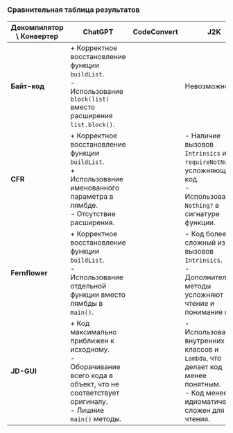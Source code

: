 ### Сравнительная таблица результатов

| **Декомпилятор \ Конвертер** | **ChatGPT**                                                                                                                                  | **CodeConvert** | **J2K**                                                                                                                       |
|------------------------------|----------------------------------------------------------------------------------------------------------------------------------------------|-----------------|-------------------------------------------------------------------------------------------------------------------------------|
| **Байт-код**                 | + Корректное восстановление функции `buildList`.<br>- Использование `block(list)` вместо расширения `list.block()`.                          |                 | Невозможно                                                                                                                    |
| **CFR**                      | + Корректное восстановление функции `buildList`.<br>+ Использование именованного параметра в лямбде.<br>- Отсутствие расширения.             |                 | - Наличие вызовов `Intrinsics` и `requireNotNull`, усложняющих код.<br>- Использование `Nothing?` в сигнатуре функции.        |
| **Fernflower**               | + Корректное восстановление функции `buildList`.<br>- Использование отдельной функции вместо лямбды в `main()`.                              |                 | - Код более сложный из-за вызовов `Intrinsics`.<br>- Дополнительные методы усложняют чтение и понимание кода.                 |
| **JD-GUI**                   | + Код максимально приближен к исходному.<br>- Оборачивание всего кода в объект, что не соответствует оригиналу.<br>- Лишние `main()` методы. |                 | - Использование внутренних классов и `Lambda`, что делает код менее понятным.<br>- Код менее идиоматичен и сложен для чтения. |
